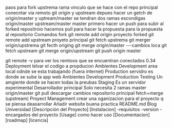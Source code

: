 paos para fork
	upstrema 
		rama vinculo que se hace con el repo principal
	conecntar via remoto 
		git origin y upstream
	depues hacer un getch
		de origin/master y uptream/master
	se tendran dos ramas escondigas
		origin/master
		upstream/master
		master
	primero hacer un push para subir al forked repositroio
	hacemos pull para hacer la propuesta para la propuesta al repositorio
Comandos fork
	git remote add origin proyecto forked
	git remote add upstream proyeto principal
	git fetch upstrema
	git merger origin/upstrema
	git fecth origing
	git merge origin/master
	---cambios loca
	git fetch upstream
	git merge origin/upstream
	git push origin master

git remote -v
	para ver los remtoos que se encuentran conectados
0.34
Deployment 
	lelvar el codigo a propducion
Ambientes
	Development
		area local odnde se esta trabajando (fuera internet)
	Production
		servidro es donde se sube la app web
Ambientes
	Development
	Production
	Testing
		Un amgiente donde se hacen todas la preubas
	Staging
		Es un servidor experimental
Desarrollador principal 
	Solo necesita 2 ramas
		master 
		origin/master
git pull
	descargar cambios repositorio principal
	fetch+merge (upstream)
Proyect Management
	crear una oganizacion para el proyecto q se piensa deasarrollar
Añadir website buena practica
README.md
	Blog Universidad
	[Descripción del Proyecto]
	[Instalacion]
		-requisitos
		-version
		-encargados del proyecto
	[Usage]
		como hacer uso
	[Documentacion]
	[roadmap]
	[licencia]
